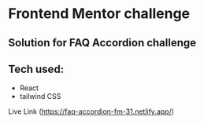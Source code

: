 # Frontend Mentor challenge

## Solution for FAQ Accordion challenge

## Tech used:
 - React
 - tailwind CSS


Live Link (https://faq-accordion-fm-31.netlify.app/)
